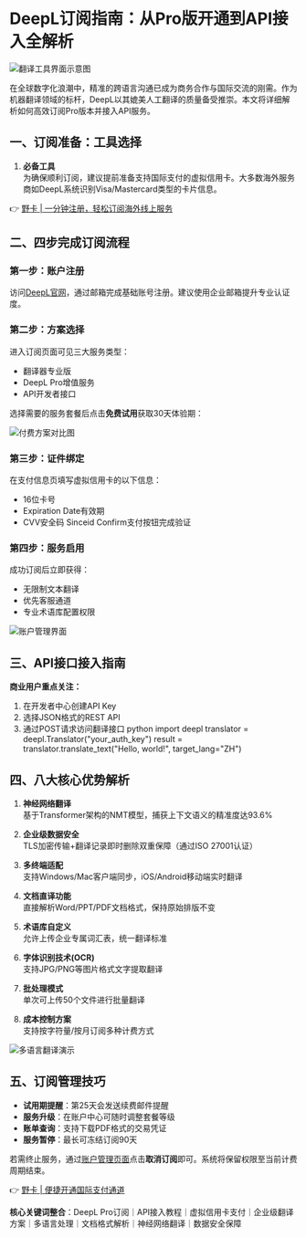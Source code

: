 # DeepL订阅指南：从Pro版开通到API接入全解析

![翻译工具界面示意图](https://bbtdd.com/wp-content/uploads/img/013085747787115.webp)

在全球数字化浪潮中，精准的跨语言沟通已成为商务合作与国际交流的刚需。作为机器翻译领域的标杆，DeepL以其媲美人工翻译的质量备受推崇。本文将详细解析如何高效订阅Pro版本并接入API服务。

## 一、订阅准备：工具选择
1. **必备工具**  
为确保顺利订阅，建议提前准备支持国际支付的虚拟信用卡。大多数海外服务商如DeepL系统识别Visa/Mastercard类型的卡片信息。

👉 [野卡 | 一分钟注册，轻松订阅海外线上服务](https://bbtdd.com/yeka)

## 二、四步完成订阅流程
### 第一步：账户注册
访问[DeepL官网](https://www.deepl.com)，通过邮箱完成基础账号注册。建议使用企业邮箱提升专业认证度。

### 第二步：方案选择
进入订阅页面可见三大服务类型：
- 翻译器专业版
- DeepL Pro增值服务
- API开发者接口

选择需要的服务套餐后点击**免费试用**获取30天体验期：

![付费方案对比图](https://bbtdd.com/wp-content/uploads/img/57822584.webp)

### 第三步：证件绑定
在支付信息页填写虚拟信用卡的以下信息：
- 16位卡号
- Expiration Date有效期
- CVV安全码
Sinceid Confirm支付按钮完成验证

### 第四步：服务启用
成功订阅后立即获得：
- 无限制文本翻译
- 优先客服通道
- 专业术语库配置权限

![账户管理界面](https://bbtdd.com/wp-content/uploads/img/022511581958.webp)

## 三、API接口接入指南
**商业用户重点关注：**
1. 在开发者中心创建API Key
2. 选择JSON格式的REST API
3. 通过POST请求访问翻译接口
python
import deepl
translator = deepl.Translator("your_auth_key")
result = translator.translate_text("Hello, world!", target_lang="ZH")


## 四、八大核心优势解析
1. **神经网络翻译**  
基于Transformer架构的NMT模型，捕获上下文语义的精准度达93.6%

2. **企业级数据安全**  
TLS加密传输+翻译记录即时删除双重保障（通过ISO 27001认证）

3. **多终端适配**  
支持Windows/Mac客户端同步，iOS/Android移动端实时翻译

4. **文档直译功能**  
直接解析Word/PPT/PDF文档格式，保持原始排版不变

5. **术语库自定义**  
允许上传企业专属词汇表，统一翻译标准

6. **字体识别技术(OCR)**  
支持JPG/PNG等图片格式文字提取翻译

7. **批处理模式**  
单次可上传50个文件进行批量翻译

8. **成本控制方案**  
支持按字符量/按月订阅多种计费方式

![多语言翻译演示](https://bbtdd.com/wp-content/uploads/img/155048089.webp)

## 五、订阅管理技巧
- **试用期提醒**：第25天会发送续费邮件提醒
- **服务升级**：在账户中心可随时调整套餐等级
- **账单查询**：支持下载PDF格式的交易凭证
- **服务暂停**：最长可冻结订阅90天

若需终止服务，通过[账户管理页面](https://www.deepl.com/zh/account)点击**取消订阅**即可。系统将保留权限至当前计费周期结束。

👉 [野卡 | 便捷开通国际支付通道](https://bbtdd.com/yeka)



**核心关键词整合**：DeepL Pro订阅｜API接入教程｜虚拟信用卡支付｜企业级翻译方案｜多语言处理｜文档格式解析｜神经网络翻译｜数据安全保障